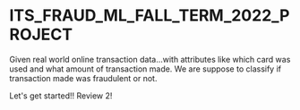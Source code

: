 # ITS_FRAUD_ML_FALL_TERM_2022_PROJECT
Given real world online transaction data...with attributes like which card was used and what amount of transaction made. We are suppose to classify if transaction made was fraudulent or not.

Let's get started!!
Review 2!
